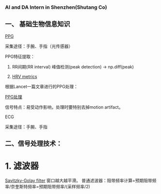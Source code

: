 ### AI and DA Intern in Shenzhen(Shutang Co)
## 一、 基础生物信息知识
[PPG](https://blog.csdn.net/wxq_1993/article/details/104022784)

采集途径：手腕、手指（光传感器）

PPG特征提取：
1. RR间期(RR interval)
峰值检测(peak detection) -> np.diff(peak) 

2. [HRV metrics](https://github.com/Aura-healthcare/hrvanalysis/blob/master/LICENSE)

根据Lancet一篇文章进行的PPG处理：

[PPG处理](_post/1607325480(1).png)


信号特点：易受动作影响，处理时要特别去掉motion artifact。

ECG

采集途径：手腕、手指

## 二、信号处理技术：
# 1. 滤波器
[Savitzky-Golay filter](https://blog.csdn.net/qq_20823641/article/details/51537461) 窗口越大越平滑。
普通滤波器：阻带频率计算=预期阻带频率/奈奎斯特频率=预期阻带频率/(采样频率/2)


